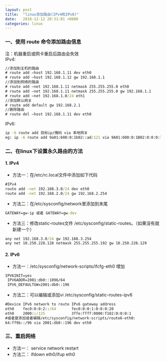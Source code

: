 ```yaml
---
layout: post
title:  "linux添加路由(IPv4和IPv6)"
date:   2018-12-12 20:31:01 +0800
categories: linux
---
```


### 一、使用 route 命令添加路由信息 
注：机器重启或网卡重启后路由会失效  
IPv4: 
```cmd
//添加到主机的路由 
# route add –host 192.168.1.11 dev eth0 
# route add –host 192.168.1.12 gw 192.168.1.1 
//添加到网络的路由 
# route add –net 192.168.1.11 netmask 255.255.255.0 eth0 
# route add –net 192.168.1.11 netmask 255.255.255.0 gw 192.168.1.1 
# route add –net 192.168.1.0/24 eth1 
//添加默认网关 
# route add default gw 192.168.2.1 
//删除路由 
# route del –host 192.168.1.11 dev eth0
```
IPv6:
```cmd
ip -6 route add 目标ip/掩码 via 本地网关
eg: ip -6 route add 9a01:600:0:1b02::ad/121 via 9A01:600:0:1B02:0:0:0:71
```
### 二、在linux下设置永久路由的方法
#### 1. IPv4
 - 方法一：在/etc/rc.local文件中添加如下代码
```cmd
#IPv4
route add -net 192.168.3.0/24 dev eth0 
route add -net 192.168.2.0/24 gw 192.168.2.254
```
 - 方法二：在/etc/sysconfig/network里添加到末尾
 ```cmd
GATEWAY=gw-ip 或者 GATEWAY=gw-dev
```
 - 方法三：修改static-routes文件 /etc/sysconfig/static-routes。（如果没有就新建一个）
```cmd
any net 192.168.3.0/24 gw 192.168.3.254 
any net 10.250.228.128 netmask 255.255.255.192 gw 10.250.228.129 
```
#### 2. IPv6
 - 方法一：/etc/sysconfig/network-scripts/ifcfg-eth0 增加
```cmd
IPV6INIT=yes
 IPV6ADDR=2001:db0::1096/64
 IPV6_DEFAULTGW=2001:db0::196
```
 - 方法二：可以编辑或添加vi /etc/sysconfig/static-routes-ipv6
```cmd
#Device IPv6 network to route IPv6 gateway address 
eth0    fec0:0:0:2::/64       fec0:0:0:1:0:0:0:20 
eth0    2000::/125            3ffe:ffff:0000:f102:0:0:0:1
#或者是添加或者编辑/etc/sysconfig/network-scripts/route6-eth0:
64:ff9b::/96 via 2001:db0::196 dev eth0 
```
### 三、重启网络
 - 方法一： service network restart
 - 方法二： ifdown eth0/ifup eth0